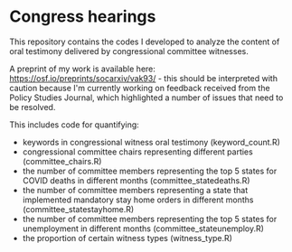 # Congress hearings
This repository contains the codes I developed to analyze the content of oral testimony delivered by congressional committee witnesses. 

A preprint of my work is available here: https://osf.io/preprints/socarxiv/vak93/ - this should be interpreted with caution because I'm currently working on feedback received from the Policy Studies Journal, which highlighted a number of issues that need to be resolved. 

This includes code for quantifying:

- keywords in congressional witness oral testimony (keyword_count.R)
- congressional committee chairs representing different parties (committee_chairs.R)
- the number of committee members representing the top 5 states for COVID deaths in different months (committee_statedeaths.R)
- the number of committee members representing a state that implemented mandatory stay home orders in different months (committee_statestayhome.R)
- the number of committee members representing the top 5 states for unemployment in different months (committee_stateunemploy.R)
- the proportion of certain witness types (witness_type.R)
